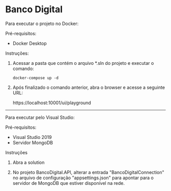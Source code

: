 # Banco Digital



Para executar o projeto no Docker:

Pré-requisitos:
 - Docker Desktop

Instruções:
1. Acessar a pasta que contém o arquivo *.sln do projeto e executar o comando:
	
	```
	docker-compose up -d
	```	
2. Após finalizado o comando anterior, abra o browser e acesse a seguinte URL:
		
	https://localhost:10001/ui/playground
	
***

Para executar pelo Visual Studio:

Pré-requisitos:
 - Visual Studio 2019
 - Servidor MongoDB 
	
Instruções
1. Abra a solution
	
2. No projeto BancoDigital.API, alterar a entrada "BancoDigitalConnection" no arquivo de configuração "appsettings.json" para apontar para o servidor de MongoDB que estiver disponível na rede.
